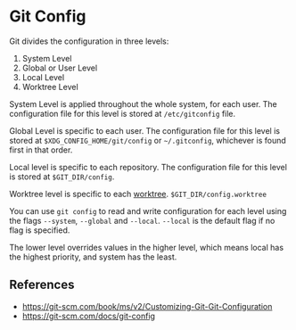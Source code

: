 # Git Config

Git divides the configuration in three levels:

1. System Level
2. Global or User Level
3. Local Level
4. Worktree Level

System Level is applied throughout the whole system, for each user. The configuration file for this level is stored at `/etc/gitconfig` file.

Global Level is specific to each user. The configuration file for this level is stored at `$XDG_CONFIG_HOME/git/config` or `~/.gitconfig`, whichever is found first in that order.

Local level is specific to each repository. The configuration file for this level is stored at `$GIT_DIR/config`.

Worktree level is specific to each [worktree](git/worktree).
`$GIT_DIR/config.worktree`

You can use `git config` to read and write configuration for each level using the flags `--system`, `--global` and `--local`. `--local` is the default flag if no flag is specified.

The lower level overrides values in the higher level, which means local has the highest priority, and system has the least.

## References

- https://git-scm.com/book/ms/v2/Customizing-Git-Git-Configuration
- https://git-scm.com/docs/git-config
